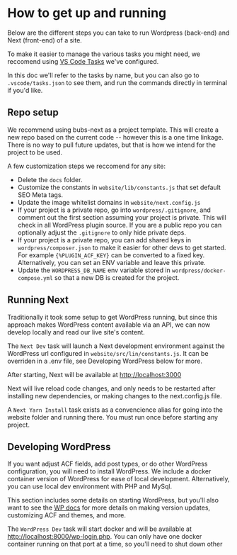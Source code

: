 # How to get up and running

Below are the different steps you can take to run Wordpress (back-end) and Next (front-end) of a site.

To make it easier to manage the various tasks you might need, we reccomend using [VS Code Tasks](https://code.visualstudio.com/docs/editor/tasks) we've configured.

In this doc we'll refer to the tasks by name, but you can also go to `.vscode/tasks.json` to see them, and run the commands directly in terminal if you'd like.

## Repo setup

We recommend using bubs-next as a project template. This will create a new repo based on the current code -- however this is a one time linkage. There is no way to pull future updates, but that is how we intend for the project to be used.

A few customization steps we reccomend for any site:

- Delete the `docs` folder.
- Customize the constants in `website/lib/constants.js` that set default SEO Meta tags.
- Update the image whitelist domains in `website/next.config.js`
- If your project is a private repo, go into `wordpress/.gitignore`, and comment out the first section assuming your project is private. This will check in all WordPress plugin source. If you are a public repo you can optionally adjust the `.gitignore` to only hide private deps.
- If your project is a private repo, you can add shared keys in `wordpress/composer.json` to make it easier for other devs to get started. For example `{%PLUGIN_ACF_KEY}` can be converted to a fixed key. Alternatively, you can set an ENV variable and leave this private.
- Update the `WORDPRESS_DB_NAME` env variable stored in `wordpress/docker-compose.yml` so that a new DB is created for the project.

## Running Next

Traditionally it took some setup to get WordPress running, but since this approach makes WordPress content available via an API, we can now develop locally and read our live site's content.

The `Next Dev` task will launch a Next development environment against the WordPress url configured in `website/src/lin/constants.js`. It can be overriden in a .env file, see Developing WordPress below for more.

After starting, Next will be available at [http://localhost:3000](http://localhost:3000)

Next will live reload code changes, and only needs to be restarted after installing new dependencies, or making changes to the next.config.js file.

A `Next Yarn Install` task exists as a convencience alias for going into the website folder and running there. You must run once before starting any project.

## Developing WordPress

If you want adjust ACF fields, add post types, or do other WordPress configuration, you will need to install WordPress. We include a docker container version of WordPress for ease of local development. Alternatively, you can use local dev environment with PHP and MySql.

This section includes some details on starting WordPress, but you'll also want to see the [WP docs](wordpress.md) for more details on making version updates, customizing ACF and themes, and more.

The `WordPress Dev` task will start docker and will be available at [http://localhost:8000/wp-login.php](http://localhost:8000/wp-login.php). You can only have one docker container running on that port at a time, so you'll need to shut down other
